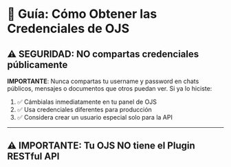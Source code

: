 # 🔑 Guía: Cómo Obtener las Credenciales de OJS

## ⚠️ SEGURIDAD: NO compartas credenciales públicamente

**IMPORTANTE**: Nunca compartas tu username y password en chats públicos, mensajes o documentos que otros puedan ver. Si ya lo hiciste:

1. ✅ Cámbialas inmediatamente en tu panel de OJS
2. ✅ Usa credenciales diferentes para producción
3. ✅ Considera crear un usuario especial solo para la API

---

## ⚠️ IMPORTANTE: Tu OJS NO tiene el Plugin RESTful API
